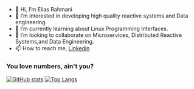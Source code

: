 - 👋 Hi, I’m Elias Rahmani
- 👀 I’m interested in developing high quality reactive systems and Data engineering.
- 🌱 I’m currently learning about Linux Programming Interfaces.
- 💞️ I’m looking to collaborate on Microservices, Distributed Reactive Systems,and Data Engineering.
- 📫 How to reach me, [Linkedin](https://ir.linkedin.com/in/elias-rahmani)

<!---
fractalliter/fractalliter is a ✨ special ✨ repository because its `README.md` (this file) appears on your GitHub profile.
You can click the Preview link to take a look at your changes.
--->
### You love numbers, ain't you?
[![GitHub stats](https://github-readme-stats.vercel.app/api?username=fractalliter)](https://github.com/anuraghazra/github-readme-stats)
[![Top Langs](https://github-readme-stats.vercel.app/api/top-langs/?username=fractalliter&layout=compact&langs_count=8)](https://github.com/anuraghazra/github-readme-stats)
